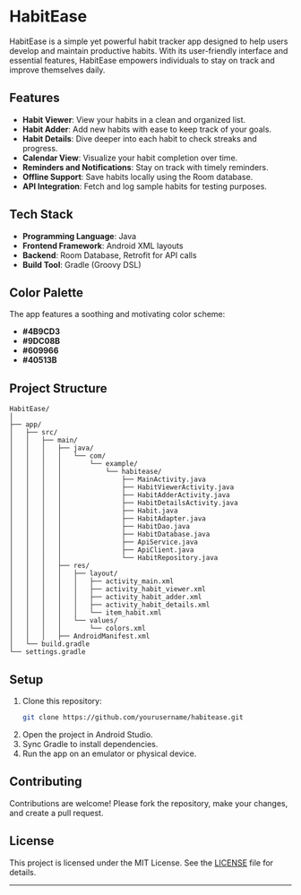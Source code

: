 # HabitEase  

HabitEase is a simple yet powerful habit tracker app designed to help users develop and maintain productive habits. With its user-friendly interface and essential features, HabitEase empowers individuals to stay on track and improve themselves daily.  

## Features  
- **Habit Viewer**: View your habits in a clean and organized list.  
- **Habit Adder**: Add new habits with ease to keep track of your goals.  
- **Habit Details**: Dive deeper into each habit to check streaks and progress.  
- **Calendar View**: Visualize your habit completion over time.  
- **Reminders and Notifications**: Stay on track with timely reminders.  
- **Offline Support**: Save habits locally using the Room database.  
- **API Integration**: Fetch and log sample habits for testing purposes.  

## Tech Stack  
- **Programming Language**: Java  
- **Frontend Framework**: Android XML layouts  
- **Backend**: Room Database, Retrofit for API calls  
- **Build Tool**: Gradle (Groovy DSL)  

## Color Palette  
The app features a soothing and motivating color scheme:  
- **#4B9CD3**  
- **#9DC08B**  
- **#609966**  
- **#40513B**  

## Project Structure  

```
HabitEase/
│
├── app/
│   ├── src/
│   │   ├── main/
│   │   │   ├── java/
│   │   │   │   └── com/
│   │   │   │       └── example/
│   │   │   │           └── habitease/
│   │   │   │               ├── MainActivity.java
│   │   │   │               ├── HabitViewerActivity.java
│   │   │   │               ├── HabitAdderActivity.java
│   │   │   │               ├── HabitDetailsActivity.java
│   │   │   │               ├── Habit.java
│   │   │   │               ├── HabitAdapter.java
│   │   │   │               ├── HabitDao.java
│   │   │   │               ├── HabitDatabase.java
│   │   │   │               ├── ApiService.java
│   │   │   │               ├── ApiClient.java
│   │   │   │               └── HabitRepository.java
│   │   │   ├── res/
│   │   │   │   ├── layout/
│   │   │   │   │   ├── activity_main.xml
│   │   │   │   │   ├── activity_habit_viewer.xml
│   │   │   │   │   ├── activity_habit_adder.xml
│   │   │   │   │   ├── activity_habit_details.xml
│   │   │   │   │   └── item_habit.xml
│   │   │   │   └── values/
│   │   │   │       └── colors.xml
│   │   │   ├── AndroidManifest.xml
│   └── build.gradle
└── settings.gradle
```

## Setup  
1. Clone this repository:  
   ```bash
   git clone https://github.com/yourusername/habitease.git
   ```  
2. Open the project in Android Studio.  
3. Sync Gradle to install dependencies.  
4. Run the app on an emulator or physical device.  

## Contributing  
Contributions are welcome! Please fork the repository, make your changes, and create a pull request.  

## License  
This project is licensed under the MIT License. See the [LICENSE](LICENSE) file for details.  

---


